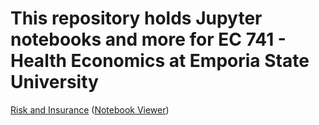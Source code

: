 # This repository holds Jupyter notebooks and more for EC 741 - Health Economics at Emporia State University

[Risk and Insurance](Risk.ipynb)
([Notebook Viewer](https://nbviewer.jupyter.org/github/drbjselby/Health-Econ/blob/master/Risk.ipynb))

